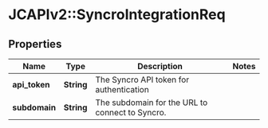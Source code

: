 # JCAPIv2::SyncroIntegrationReq

## Properties
Name | Type | Description | Notes
------------ | ------------- | ------------- | -------------
**api_token** | **String** | The Syncro API token for authentication | 
**subdomain** | **String** | The subdomain for the URL to connect to Syncro. | 

